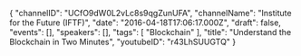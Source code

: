 {
    "channelID": "UCfO9dW0L2vLc8s9qgZunUFA",
    "channelName": "Institute for the Future (IFTF)",
    "date": "2016-04-18T17:06:17.000Z",
    "draft": false,
    "events": [],
    "speakers": [],
    "tags": [
        "Blockchain"
    ],
    "title": "Understand the Blockchain in Two Minutes",
    "youtubeID": "r43LhSUUGTQ"
}

